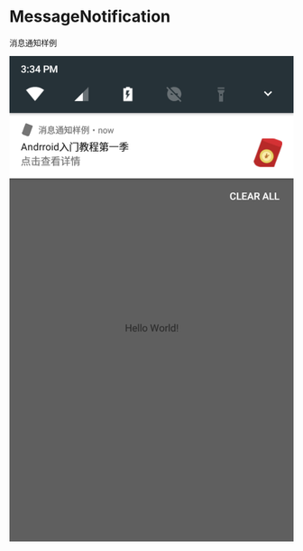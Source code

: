# MessageNotification
消息通知样例

![image](https://github.com/PhoeBe-NanMu/MessageNotification/blob/master/app/device-2018-01-28-043454.png)
